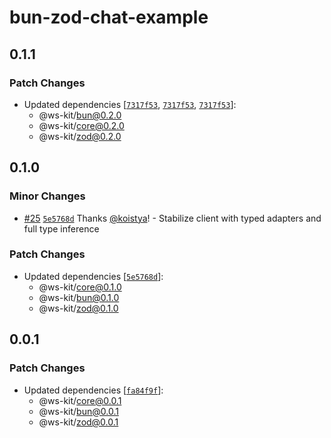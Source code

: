 # bun-zod-chat-example

## 0.1.1

### Patch Changes

- Updated dependencies [[`7317f53`](https://github.com/kriasoft/ws-kit/commit/7317f5381cc2b03fe42bff32e9aad24da0db3f36), [`7317f53`](https://github.com/kriasoft/ws-kit/commit/7317f5381cc2b03fe42bff32e9aad24da0db3f36), [`7317f53`](https://github.com/kriasoft/ws-kit/commit/7317f5381cc2b03fe42bff32e9aad24da0db3f36)]:
  - @ws-kit/bun@0.2.0
  - @ws-kit/core@0.2.0
  - @ws-kit/zod@0.2.0

## 0.1.0

### Minor Changes

- [#25](https://github.com/kriasoft/ws-kit/pull/25) [`5e5768d`](https://github.com/kriasoft/ws-kit/commit/5e5768dbe734924c1dd02a1d8fae4df7a7d98d8f) Thanks [@koistya](https://github.com/koistya)! - Stabilize client with typed adapters and full type inference

### Patch Changes

- Updated dependencies [[`5e5768d`](https://github.com/kriasoft/ws-kit/commit/5e5768dbe734924c1dd02a1d8fae4df7a7d98d8f)]:
  - @ws-kit/core@0.1.0
  - @ws-kit/bun@0.1.0
  - @ws-kit/zod@0.1.0

## 0.0.1

### Patch Changes

- Updated dependencies [[`fa84f9f`](https://github.com/kriasoft/ws-kit/commit/fa84f9fe5c1f05fbd3f2dd6ee303023bade86642)]:
  - @ws-kit/core@0.0.1
  - @ws-kit/bun@0.0.1
  - @ws-kit/zod@0.0.1
